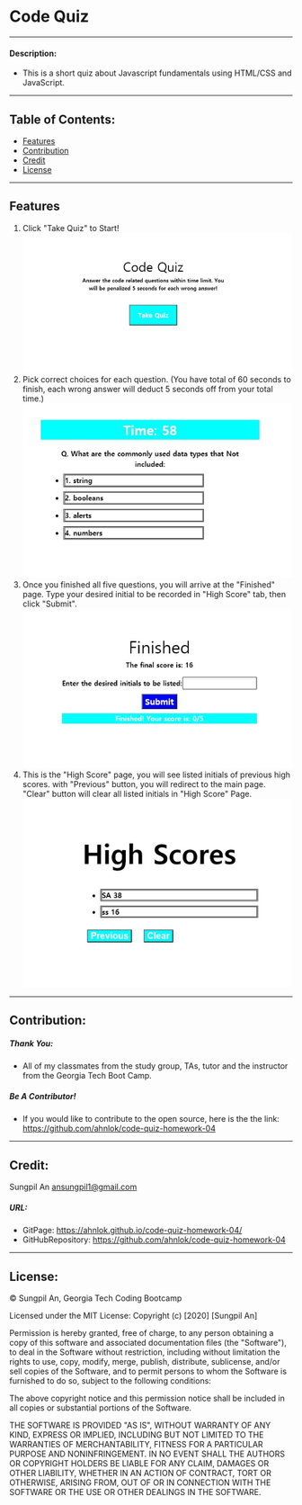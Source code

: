 # Code Quiz
---
#### Description:
- This is a short quiz about Javascript fundamentals using HTML/CSS and JavaScript.
---
 ## Table of Contents:
* [Features](#features)
* [Contribution](#contribution)
* [Credit](#credit)
* [License](#license)
 ---
 ## Features
 1. Click "Take Quiz" to Start!
 ![codequizmainimage](./images/codequizmain.jpg)
 2. Pick correct choices for each question. 
 (You have total of 60 seconds to finish, each wrong answer will deduct 5 seconds off from your total time.)
 ![codequizquestionimage](./images/codequizquestion.jpg)
 3. Once you finished all five questions, you will arrive at the "Finished" page. Type your desired initial to be recorded in "High Score" tab, then click "Submit".
 ![finishedpagimage](./images/finishedpage.jpg)
 4. This is the "High Score" page, you will see listed initials of previous high scores. with "Previous" button, you will redirect to the main page. "Clear" button will clear all listed initials in "High Score" Page.
 ![highscorepageimage](./images/high.jpg)
---
 ## Contribution:
  ##### Thank You:
- All of my classmates from the study group, TAs, tutor and the instructor from the Georgia Tech Boot Camp.
##### Be A Contributor!
- If you would like to contribute to the open source, here is the the link: <https://github.com/ahnlok/code-quiz-homework-04>
---
## Credit:
Sungpil An <ansungpil1@gmail.com>
##### URL:
- GitPage: <https://ahnlok.github.io/code-quiz-homework-04/>
- GitHubRepository: <https://github.com/ahnlok/code-quiz-homework-04>
---
## License: 
© Sungpil An, Georgia Tech Coding Bootcamp

Licensed under the MIT License:
Copyright (c) [2020] [Sungpil An]

Permission is hereby granted, free of charge, to any person obtaining a copy of this software and associated documentation files (the "Software"), to deal in the Software without restriction, including without limitation the rights to use, copy, modify, merge, publish, distribute, sublicense, and/or sell copies of the Software, and to permit persons to whom the Software is furnished to do so, subject to the following conditions:

The above copyright notice and this permission notice shall be included in all copies or substantial portions of the Software.

THE SOFTWARE IS PROVIDED "AS IS", WITHOUT WARRANTY OF ANY KIND, EXPRESS OR IMPLIED, INCLUDING BUT NOT LIMITED TO THE WARRANTIES OF MERCHANTABILITY, FITNESS FOR A PARTICULAR PURPOSE AND NONINFRINGEMENT. IN NO EVENT SHALL THE AUTHORS OR COPYRIGHT HOLDERS BE LIABLE FOR ANY CLAIM, DAMAGES OR OTHER LIABILITY, WHETHER IN AN ACTION OF CONTRACT, TORT OR OTHERWISE, ARISING FROM, OUT OF OR IN CONNECTION WITH THE SOFTWARE OR THE USE OR OTHER DEALINGS IN THE SOFTWARE.
